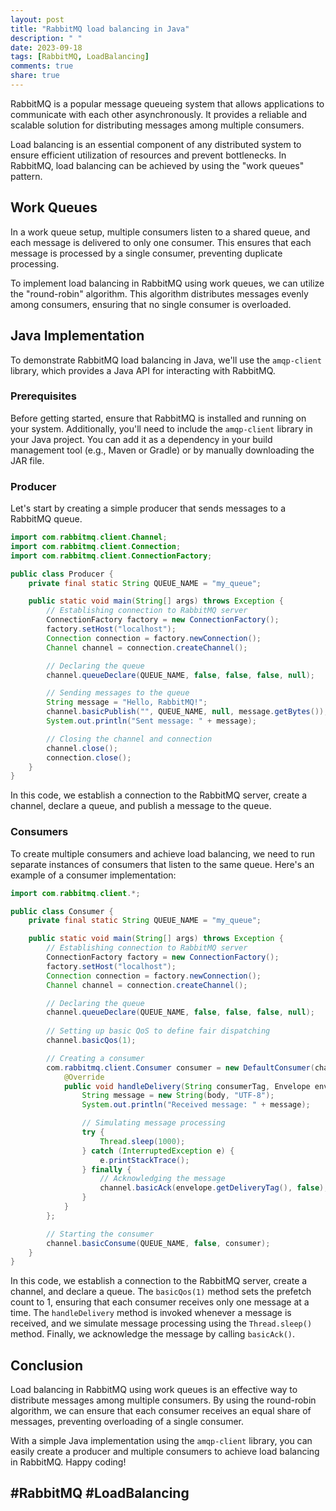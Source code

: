 ```yaml
---
layout: post
title: "RabbitMQ load balancing in Java"
description: " "
date: 2023-09-18
tags: [RabbitMQ, LoadBalancing]
comments: true
share: true
---
```


RabbitMQ is a popular message queueing system that allows applications to communicate with each other asynchronously. It provides a reliable and scalable solution for distributing messages among multiple consumers.

Load balancing is an essential component of any distributed system to ensure efficient utilization of resources and prevent bottlenecks. In RabbitMQ, load balancing can be achieved by using the "work queues" pattern.

## Work Queues

In a work queue setup, multiple consumers listen to a shared queue, and each message is delivered to only one consumer. This ensures that each message is processed by a single consumer, preventing duplicate processing.

To implement load balancing in RabbitMQ using work queues, we can utilize the "round-robin" algorithm. This algorithm distributes messages evenly among consumers, ensuring that no single consumer is overloaded.

## Java Implementation

To demonstrate RabbitMQ load balancing in Java, we'll use the `amqp-client` library, which provides a Java API for interacting with RabbitMQ.

### Prerequisites

Before getting started, ensure that RabbitMQ is installed and running on your system. Additionally, you'll need to include the `amqp-client` library in your Java project. You can add it as a dependency in your build management tool (e.g., Maven or Gradle) or by manually downloading the JAR file.

### Producer

Let's start by creating a simple producer that sends messages to a RabbitMQ queue.

```java
import com.rabbitmq.client.Channel;
import com.rabbitmq.client.Connection;
import com.rabbitmq.client.ConnectionFactory;

public class Producer {
    private final static String QUEUE_NAME = "my_queue";

    public static void main(String[] args) throws Exception {
        // Establishing connection to RabbitMQ server
        ConnectionFactory factory = new ConnectionFactory();
        factory.setHost("localhost");
        Connection connection = factory.newConnection();
        Channel channel = connection.createChannel();

        // Declaring the queue
        channel.queueDeclare(QUEUE_NAME, false, false, false, null);

        // Sending messages to the queue
        String message = "Hello, RabbitMQ!";
        channel.basicPublish("", QUEUE_NAME, null, message.getBytes());
        System.out.println("Sent message: " + message);

        // Closing the channel and connection
        channel.close();
        connection.close();
    }
}
```

In this code, we establish a connection to the RabbitMQ server, create a channel, declare a queue, and publish a message to the queue.

### Consumers

To create multiple consumers and achieve load balancing, we need to run separate instances of consumers that listen to the same queue. Here's an example of a consumer implementation:

```java
import com.rabbitmq.client.*;

public class Consumer {
    private final static String QUEUE_NAME = "my_queue";

    public static void main(String[] args) throws Exception {
        // Establishing connection to RabbitMQ server
        ConnectionFactory factory = new ConnectionFactory();
        factory.setHost("localhost");
        Connection connection = factory.newConnection();
        Channel channel = connection.createChannel();

        // Declaring the queue
        channel.queueDeclare(QUEUE_NAME, false, false, false, null);
        
        // Setting up basic QoS to define fair dispatching
        channel.basicQos(1);

        // Creating a consumer
        com.rabbitmq.client.Consumer consumer = new DefaultConsumer(channel) {
            @Override
            public void handleDelivery(String consumerTag, Envelope envelope, AMQP.BasicProperties properties, byte[] body) throws IOException {
                String message = new String(body, "UTF-8");
                System.out.println("Received message: " + message);

                // Simulating message processing
                try {
                    Thread.sleep(1000);
                } catch (InterruptedException e) {
                    e.printStackTrace();
                } finally {
                    // Acknowledging the message
                    channel.basicAck(envelope.getDeliveryTag(), false);
                }
            }
        };

        // Starting the consumer
        channel.basicConsume(QUEUE_NAME, false, consumer);
    }
}
```

In this code, we establish a connection to the RabbitMQ server, create a channel, and declare a queue. The `basicQos(1)` method sets the prefetch count to 1, ensuring that each consumer receives only one message at a time. The `handleDelivery` method is invoked whenever a message is received, and we simulate message processing using the `Thread.sleep()` method. Finally, we acknowledge the message by calling `basicAck()`.

## Conclusion

Load balancing in RabbitMQ using work queues is an effective way to distribute messages among multiple consumers. By using the round-robin algorithm, we can ensure that each consumer receives an equal share of messages, preventing overloading of a single consumer.

With a simple Java implementation using the `amqp-client` library, you can easily create a producer and multiple consumers to achieve load balancing in RabbitMQ. Happy coding!

## #RabbitMQ #LoadBalancing